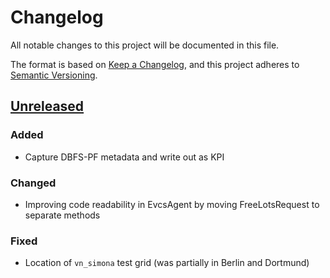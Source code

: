# Changelog
All notable changes to this project will be documented in this file.

The format is based on [Keep a Changelog](https://keepachangelog.com/en/1.0.0/),
and this project adheres to [Semantic Versioning](https://semver.org/spec/v2.0.0.html).

## [Unreleased]
### Added
- Capture DBFS-PF metadata and write out as KPI

### Changed
- Improving code readability in EvcsAgent by moving FreeLotsRequest to separate methods

### Fixed
- Location of `vn_simona` test grid (was partially in Berlin and Dortmund)

[Unreleased]: https://github.com/ie3-institute/simona/compare/a14a093239f58fca9b2b974712686b33e5e5f939...HEAD
